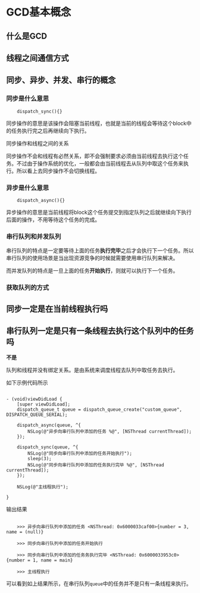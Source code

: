 # GCD基本概念

## 什么是GCD

## 线程之间通信方式
 
## 同步、异步、并发、串行的概念

### 同步是什么意思

```
	dispatch_sync(){}
```

同步操作的意思是该操作会阻塞当前线程，也就是当前的线程会等待这个block中的任务执行完之后再继续向下执行。

同步操作和线程之间的关系

同步操作不会和线程有必然关系，即不会强制要求必须由当前线程去执行这个任务。不过由于操作系统的优化，一般都会由当前线程去从队列中取这个任务来执行。所以看上去同步操作不会切换线程。

### 异步是什么意思

```
	dispatch_async(){}
```

异步操作的意思是当前线程将block这个任务提交到指定队列之后就继续向下执行后面的操作，不用等待这个任务的完成。

### 串行队列和并发队列

串行队列的特点是一定要等待上面的任务**执行完毕**之后才会执行下一个任务。所以串行队列的使用场景是当出现资源竞争的时候就需要使用串行队列来解决。

而并发队列的特点是一旦上面的任务**开始执行**，则就可以执行下一个任务。

### 获取队列的方式

## 同步一定是在当前线程执行吗

## 串行队列一定是只有一条线程去执行这个队列中的任务吗

**不是**

队列和线程并没有绑定关系。是由系统来调度线程去队列中取任务去执行。

如下示例代码所示 

```

- (void)viewDidLoad {
    [super viewDidLoad];
    dispatch_queue_t queue = dispatch_queue_create("custom_queue", DISPATCH_QUEUE_SERIAL);
    
    dispatch_async(queue, ^{
        NSLog(@"异步向串行队列中添加的任务 %@", [NSThread currentThread]);
    });
    
    dispatch_sync(queue, ^{
        NSLog(@"同步向串行队列中添加的任务开始执行");
        sleep(3);
        NSLog(@"同步向串行队列中添加的任务执行完毕 %@", [NSThread currentThread]);
    });
    
    NSLog(@"主线程执行");
    
}
```

输出结果

```

	>>> 异步向串行队列中添加的任务 <NSThread: 0x6000033caf00>{number = 3, name = (null)}

	>>> 同步向串行队列中添加的任务开始执行

	>>> 同步向串行队列中添加的任务务执行完毕 <NSThread: 0x6000033953c0>{number = 1, name = main}

	>>> 主线程执行

```

可以看到如上结果所示，在串行队列`queue`中的任务并不是只有一条线程来执行。

